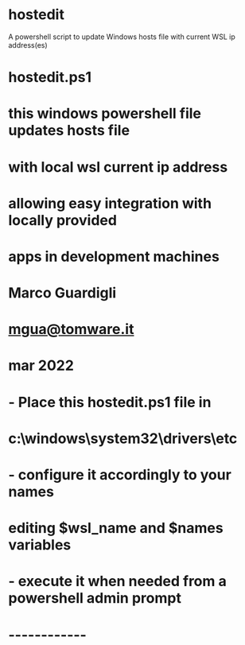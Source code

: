 # hostedit
A powershell script to update Windows hosts file with current WSL ip address(es)

# hostedit.ps1
# this windows powershell file updates hosts file
# with local wsl current ip address
# allowing easy integration with locally provided
# apps in development machines
#
# Marco Guardigli
# mgua@tomware.it
# mar 2022
#
# - Place this hostedit.ps1 file in 
#   c:\windows\system32\drivers\etc
#
# - configure it accordingly to your names 
#   editing $wsl_name and $names variables
#
# - execute it when needed from a powershell admin prompt
#
# ------------
